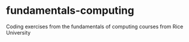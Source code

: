 # fundamentals-computing
Coding exercises from the fundamentals of computing courses from Rice University
